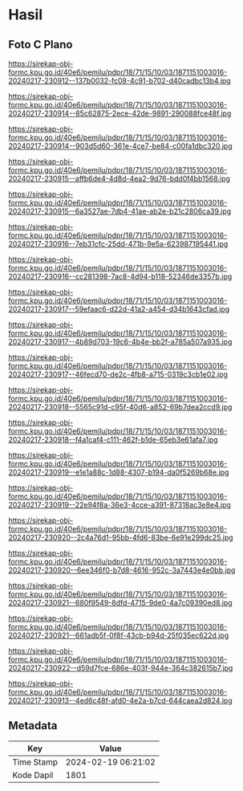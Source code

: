 # Hasil

## Foto C Plano

https://sirekap-obj-formc.kpu.go.id/40e6/pemilu/pdpr/18/71/15/10/03/1871151003016-20240217-230912--137b0032-fc08-4c91-b702-d40cadbc13b4.jpg

https://sirekap-obj-formc.kpu.go.id/40e6/pemilu/pdpr/18/71/15/10/03/1871151003016-20240217-230914--85c62875-2ece-42de-9891-290088fce48f.jpg

https://sirekap-obj-formc.kpu.go.id/40e6/pemilu/pdpr/18/71/15/10/03/1871151003016-20240217-230914--903d5d60-361e-4ce7-be84-c00fa1dbc320.jpg

https://sirekap-obj-formc.kpu.go.id/40e6/pemilu/pdpr/18/71/15/10/03/1871151003016-20240217-230915--affb6de4-4d8d-4ea2-9d76-bdd0f4bb1568.jpg

https://sirekap-obj-formc.kpu.go.id/40e6/pemilu/pdpr/18/71/15/10/03/1871151003016-20240217-230915--6a3527ae-7db4-41ae-ab2e-b21c2806ca39.jpg

https://sirekap-obj-formc.kpu.go.id/40e6/pemilu/pdpr/18/71/15/10/03/1871151003016-20240217-230916--7eb31cfc-25dd-471b-9e5a-623987195441.jpg

https://sirekap-obj-formc.kpu.go.id/40e6/pemilu/pdpr/18/71/15/10/03/1871151003016-20240217-230916--cc281398-7ac8-4d94-b118-52346de3357b.jpg

https://sirekap-obj-formc.kpu.go.id/40e6/pemilu/pdpr/18/71/15/10/03/1871151003016-20240217-230917--59efaac6-d22d-41a2-a454-d34b1643cfad.jpg

https://sirekap-obj-formc.kpu.go.id/40e6/pemilu/pdpr/18/71/15/10/03/1871151003016-20240217-230917--4b89d703-19c6-4b4e-bb2f-a785a507a935.jpg

https://sirekap-obj-formc.kpu.go.id/40e6/pemilu/pdpr/18/71/15/10/03/1871151003016-20240217-230917--46fecd70-de2c-4fb8-a715-0319c3cb1e02.jpg

https://sirekap-obj-formc.kpu.go.id/40e6/pemilu/pdpr/18/71/15/10/03/1871151003016-20240217-230918--5565c91d-c95f-40d6-a852-69b7dea2ccd9.jpg

https://sirekap-obj-formc.kpu.go.id/40e6/pemilu/pdpr/18/71/15/10/03/1871151003016-20240217-230918--f4a1caf4-c111-462f-b1de-65eb3e61afa7.jpg

https://sirekap-obj-formc.kpu.go.id/40e6/pemilu/pdpr/18/71/15/10/03/1871151003016-20240217-230919--e1e1a88c-1d88-4307-b194-da0f5269b68e.jpg

https://sirekap-obj-formc.kpu.go.id/40e6/pemilu/pdpr/18/71/15/10/03/1871151003016-20240217-230919--22e94f8a-36e3-4cce-a391-87318ac3e8e4.jpg

https://sirekap-obj-formc.kpu.go.id/40e6/pemilu/pdpr/18/71/15/10/03/1871151003016-20240217-230920--2c4a76d1-95bb-4fd6-83be-6e91e299dc25.jpg

https://sirekap-obj-formc.kpu.go.id/40e6/pemilu/pdpr/18/71/15/10/03/1871151003016-20240217-230920--6ee346f0-b7d8-4616-952c-3a7443e4e0bb.jpg

https://sirekap-obj-formc.kpu.go.id/40e6/pemilu/pdpr/18/71/15/10/03/1871151003016-20240217-230921--680f9549-8dfd-4715-9de0-4a7c09390ed8.jpg

https://sirekap-obj-formc.kpu.go.id/40e6/pemilu/pdpr/18/71/15/10/03/1871151003016-20240217-230921--661adb5f-0f8f-43cb-b94d-25f035ec622d.jpg

https://sirekap-obj-formc.kpu.go.id/40e6/pemilu/pdpr/18/71/15/10/03/1871151003016-20240217-230922--d59d7fce-686e-403f-944e-364c382615b7.jpg

https://sirekap-obj-formc.kpu.go.id/40e6/pemilu/pdpr/18/71/15/10/03/1871151003016-20240217-230913--4ed6c48f-afd0-4e2a-b7cd-644caea2d824.jpg


## Metadata

| Key        | Value               |
| ---------- | ------------------- |
| Time Stamp | 2024-02-19 06:21:02 |
| Kode Dapil | 1801                |



